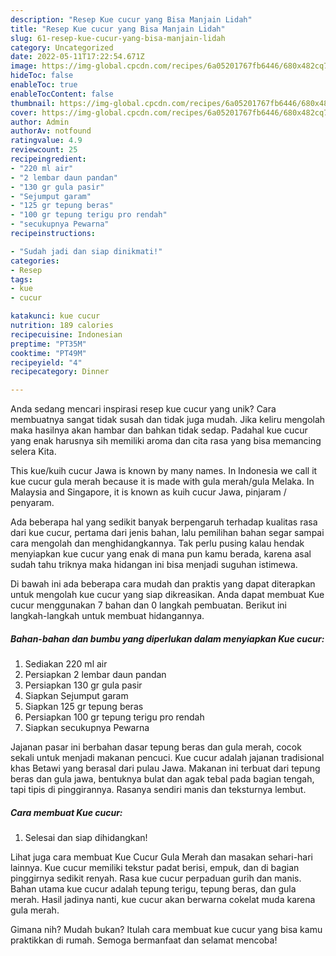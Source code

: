 ```yaml
---
description: "Resep Kue cucur yang Bisa Manjain Lidah"
title: "Resep Kue cucur yang Bisa Manjain Lidah"
slug: 61-resep-kue-cucur-yang-bisa-manjain-lidah
category: Uncategorized
date: 2022-05-11T17:22:54.671Z
image: https://img-global.cpcdn.com/recipes/6a05201767fb6446/680x482cq70/kue-cucur-foto-resep-utama.jpg
hideToc: false
enableToc: true
enableTocContent: false
thumbnail: https://img-global.cpcdn.com/recipes/6a05201767fb6446/680x482cq70/kue-cucur-foto-resep-utama.jpg
cover: https://img-global.cpcdn.com/recipes/6a05201767fb6446/680x482cq70/kue-cucur-foto-resep-utama.jpg
author: Admin
authorAv: notfound
ratingvalue: 4.9
reviewcount: 25
recipeingredient:
- "220 ml air"
- "2 lembar daun pandan"
- "130 gr gula pasir"
- "Sejumput garam"
- "125 gr tepung beras"
- "100 gr tepung terigu pro rendah"
- "secukupnya Pewarna"
recipeinstructions:

- "Sudah jadi dan siap dinikmati!"
categories:
- Resep
tags:
- kue
- cucur

katakunci: kue cucur 
nutrition: 189 calories
recipecuisine: Indonesian
preptime: "PT35M"
cooktime: "PT49M"
recipeyield: "4"
recipecategory: Dinner

---
```





Anda sedang mencari inspirasi resep kue cucur yang unik? Cara membuatnya sangat tidak susah dan tidak juga mudah. Jika keliru mengolah maka hasilnya akan hambar dan bahkan tidak sedap. Padahal kue cucur yang enak harusnya sih memiliki aroma dan cita rasa yang bisa memancing selera Kita.





This kue/kuih cucur Jawa is known by many names. In Indonesia we call it kue cucur gula merah because it is made with gula merah/gula Melaka. In Malaysia and Singapore, it is known as kuih cucur Jawa, pinjaram / penyaram.

Ada beberapa hal yang sedikit banyak berpengaruh terhadap kualitas rasa dari kue cucur, pertama dari jenis bahan, lalu pemilihan bahan segar sampai cara mengolah dan menghidangkannya. Tak perlu pusing kalau hendak menyiapkan kue cucur yang enak di mana pun kamu berada, karena asal sudah tahu triknya maka hidangan ini bisa menjadi suguhan istimewa.






Di bawah ini ada beberapa cara mudah dan praktis yang dapat diterapkan untuk mengolah kue cucur yang siap dikreasikan. Anda dapat membuat Kue cucur menggunakan 7 bahan dan 0 langkah pembuatan. Berikut ini langkah-langkah untuk membuat hidangannya.

<!--inarticleads1-->

##### Bahan-bahan dan bumbu yang diperlukan dalam menyiapkan Kue cucur:

1. Sediakan 220 ml air
1. Persiapkan 2 lembar daun pandan
1. Persiapkan 130 gr gula pasir
1. Siapkan Sejumput garam
1. Siapkan 125 gr tepung beras
1. Persiapkan 100 gr tepung terigu pro rendah
1. Siapkan secukupnya Pewarna


Jajanan pasar ini berbahan dasar tepung beras dan gula merah, cocok sekali untuk menjadi makanan pencuci. Kue cucur adalah jajanan tradisional khas Betawi yang berasal dari pulau Jawa. Makanan ini terbuat dari tepung beras dan gula jawa, bentuknya bulat dan agak tebal pada bagian tengah, tapi tipis di pinggirannya. Rasanya sendiri manis dan teksturnya lembut. 

<!--inarticleads2-->

##### Cara membuat Kue cucur:


1. Selesai dan siap dihidangkan!

Lihat juga cara membuat Kue Cucur Gula Merah dan masakan sehari-hari lainnya. Kue cucur memiliki tekstur padat berisi, empuk, dan di bagian pinggirnya sedikit renyah. Rasa kue cucur perpaduan gurih dan manis. Bahan utama kue cucur adalah tepung terigu, tepung beras, dan gula merah. Hasil jadinya nanti, kue cucur akan berwarna cokelat muda karena gula merah. 

Gimana nih? Mudah bukan? Itulah cara membuat kue cucur yang bisa kamu praktikkan di rumah. Semoga bermanfaat dan selamat mencoba!
